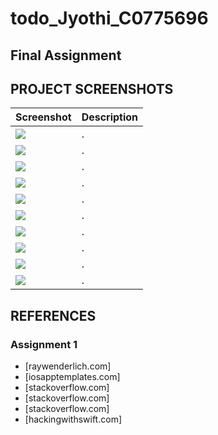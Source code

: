 # todo_Jyothi_C0775696
## Final Assignment



## PROJECT SCREENSHOTS
Screenshot | Description
--- | ---
<img src="https://github.com/jyothithomas/todo_Jyothi_C0775696/blob/master/1.png"/> | .
<img src="https://github.com/jyothithomas/todo_Jyothi_C0775696/blob/master/2.png"/> | .
<img src="https://github.com/jyothithomas/todo_Jyothi_C0775696/blob/master/3.png"/> | .
<img src="https://github.com/jyothithomas/todo_Jyothi_C0775696/blob/master/5.png"/> | .
<img src="https://github.com/jyothithomas/todo_Jyothi_C0775696/blob/master/6.png"/> | .
<img src="https://github.com/jyothithomas/todo_Jyothi_C0775696/blob/master/7.png"/> | .
<img src="https://github.com/jyothithomas/todo_Jyothi_C0775696/blob/master/8.png"/> | .
<img src="https://github.com/jyothithomas/todo_Jyothi_C0775696/blob/master/9.png"/> | .
<img src="https://github.com/jyothithomas/todo_Jyothi_C0775696/blob/master/10.png"/> | .
<img src="https://github.com/jyothithomas/todo_Jyothi_C0775696/blob/master/11.png"/> | .

## REFERENCES
### Assignment 1
* [raywenderlich.com]
* [iosapptemplates.com]
* [stackoverflow.com]
* [stackoverflow.com]
* [stackoverflow.com]
* [hackingwithswift.com]

